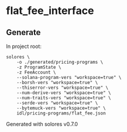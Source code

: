 # flat_fee_interface

## Generate

In project root:
```
solores \
    -o ./generated/pricing-programs \
    -z ProgramState \
    -z FeeAccount \
    --solana-program-vers "workspace=true" \
    --borsh-vers "workspace=true" \
    --thiserror-vers "workspace=true" \
    --num-derive-vers "workspace=true" \
    --num-traits-vers "workspace=true" \
    --serde-vers "workspace=true" \
    --bytemuck-vers "workspace=true" \
    idl/pricing-programs/flat_fee.json
```

Generated with solores v0.7.0
